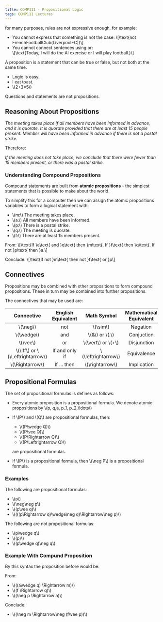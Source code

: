```yaml
---
title: COMP111 - Propositional Logic
tags: COMP111 Lectures
---
```

for many purposes, rules are not expressive enough. for example:

* You cannot express that something is not the case:
	&#92;[\text{not FrenchFootballClub(LiverpoolFC)}&#92;]
* You cannot connect sentences using or:  
	&#92;[\text{Today, I will do the AI exercise or I will play football.}&#92;]
	
A proposition is a statement that can be true or false, but not both at the same time.

* Logic is easy.
* I eat toast.
* &#92;(2+3=5&#92;)

Questions and statements are not propositions.

## Reasoning About Propositions

*The meeting takes place if all members have been informed in advance, and it is quorate. It is quorate provided that there are at least 15 people present. Member will have been informed in advance if there is not a postal strike.*

Therefore:

*If the meeting does not take place, we conclude that there were fewer than 15 members present, or there was a postal strike.*

### Understanding Compound Propositions
Compound statements are built from **atomic propositions** - the simplest statements that is possible to make about the world.

To simplify this for a computer then we can assign the atomic propositions variables to form a logical statement with:

* &#92;(m:&#92;) The meeting takes place.
* &#92;(a:&#92;) All members have been informed.
* &#92;(p:&#92;) There is a postal strike.
* &#92;(q:&#92;) The meeting is quorate.
* &#92;(f:&#92;) There are at least 15 members present.

From:
&#92;[\text{If }a\text{ and }q\text{ then }m\text{. If }f\text{ then }q\text{. If not }p\text{ then }a.&#92;]

Conclude:
&#92;[\text{If not }m\text{ then not }f\text{ or }p&#92;]

## Connectives
Propositions may be combined with other propositions to form compound propositions. These in turn may be combined into further propositions.

The connectives that may be used are:

| Connective | English Equivalent | Math Symbol | Mathematical Equivalent |
| :-: | :-: | :-: | :-: |
| &#92;(\neg&#92;) | not | &#92;(\sim&#92;) | Negation |
| &#92;(\wedge&#92;) | and | &#92;(\&&#92;) or &#92;(.&#92;) | Conjuction |
| &#92;(\vee&#92;) | or | &#92;(\vert&#92;) or &#92;(+&#92;) | Disjunction |
| &#92;(\iff&#92;) or &#92;(\Leftrightarrow&#92;) | If and only if | &#92;(\leftrightarrow&#92;) | Equivalence |
| &#92;(\Rightarrow&#92;) | If ... then | &#92;(\rightarrow&#92;) | Implication |

## Propositional Formulas
The set of propositional formulas is defines as follows:

* Every atomic proposition is a propositional formula. We denote atomic propositions by &#92;(p, q,a, p&#95;1, p&#95;2,\ldots&#92;)
* If &#92;(P&#92;) and &#92;(Q&#92;) are propositional formulas, then:
	* &#92;((P\wedge Q)&#92;)
	* &#92;((P\vee Q)&#92;)
	* &#92;((P\Rightarrow Q)&#92;)
	* &#92;((P\Leftrightarrow Q)&#92;)
	
	are propositional formulas.
* If &#92;(P&#92;) is a propositional formula, then &#92;(\neg P&#92;) is a propositional formula.

### Examples
The following are propositional formulas:

* &#92;(p&#92;)
* &#92;(\neg\neg p&#92;)
* &#92;((p\vee q)&#92;)
* &#92;((((p\Rightarrow q)\wedge\neg q)\Rightarrow\neg p)&#92;)

The following are not propositional formulas:

* &#92;(p\wedge q&#92;)
* &#92;((p)&#92;)
* &#92;((p\wedge q)\neg q&#92;)

### Example With Compund Proposition
By this syntax the proposition before would be:

From:

* &#92;(((a\wedge q) \Rightarrow m)&#92;)
* &#92;((f \Rightarrow q)&#92;)
* &#92;((\neg p \Rightarrow a)&#92;)

Conclude:

* &#92;((\neg m \Rightarrow\neg (f\vee p))&#92;)
